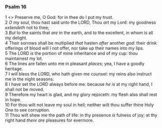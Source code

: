 ### Psalm 16

1 <<Michtam of David.>> Preserve me, O God: for in thee do I put my trust.  
2 *O my soul*, thou hast said unto the LORD, Thou *art* my Lord: my goodness *extendeth* not to thee;  
3 *But* to the saints that *are* in the earth, and *to* the excellent, in whom *is* all my delight.  
4 Their sorrows shall be multiplied *that* hasten *after* another *god*: their drink offerings of blood will I not offer, nor take up their names into my lips.  
5 The LORD *is* the portion of mine inheritance and of my cup: thou maintainest my lot.  
6 The lines are fallen unto me in pleasant *places*; yea, I have a goodly heritage.  
7 I will bless the LORD, who hath given me counsel: my reins also instruct me in the night seasons.  
8 I have set the LORD always before me: because *he is* at my right hand, I shall not be moved.  
9 Therefore my heart is glad, and my glory rejoiceth: my flesh also shall rest in hope.  
10 For thou wilt not leave my soul in hell; neither wilt thou suffer thine Holy One to see corruption.  
11 Thou wilt shew me the path of life: in thy presence *is* fulness of joy; at thy right hand *there are* pleasures for evermore.  
